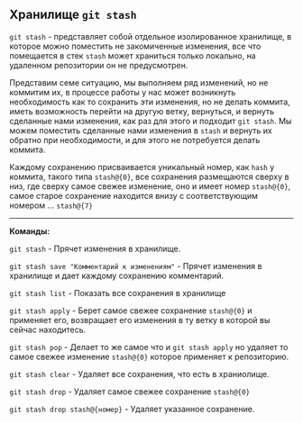 Хранилище `git stash`
---

`git stash` - представляет собой отдельное изолированное хранилище, в 
которое можно поместить не закомиченные изменения, все что помещается в
стек `stash` может храниться только локально, на удаленном репозитории
он не предусмотрен.

Представим семе ситуацию, мы выполняем ряд изменений, но не коммитим их,
в процессе работы у нас может возникнуть необходимость как то сохранить
эти изменения, но не делать коммита, иметь возможность перейти на другую 
ветку, вернуться, и вернуть сделанные нами изменения, как раз для этого
и подходит `git stash`. Мы можем поместить сделанные нами изменения в
`stash` и вернуть их обратно при необходимости, и для этого не потребуется
делать коммита.

Каждому сохранению присваивается уникальный номер, как `hash` у коммита,
такого типа `stash@{0}`, все сохранения размещаются сверху в низ, где
сверху самое свежее изменение, оно и имеет номер `stash@{0}`, самое 
старое сохранение находится внизу с соответствующим номером ... 
`stash@{7}`

---

**Команды:**

`git stash` - Прячет изменения в хранилище.

`git stash save "Комментарий к изменениям"` - Прячет изменения в хранилище
и дает каждому сохранению комментарий.

`git stash list` - Показать все сохранения в хранилище

`git stash apply` - Берет самое свежее сохранение `stash@{0}` и применяет
его, возвращает его изменения в ту ветку в которой вы сейчас находитесь.

`git stash pop` - Делает то же самое что и `git stash apply` но удаляет 
то самое свежее изменение `stash@{0}` которое применяет к репозиторию.

`git stash clear` - Удаляет все сохранения, что есть в храниолище.

`git stash drop` - Удаляет самое свежее сохранение `stash@{0}`

`git stash drop stash@{номер}` - Удаляет указанное сохранение.
